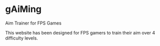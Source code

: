 # gAiMing
Aim Trainer for FPS Games

This website has been designed for FPS gamers to train their aim over 4 difficulty levels.
